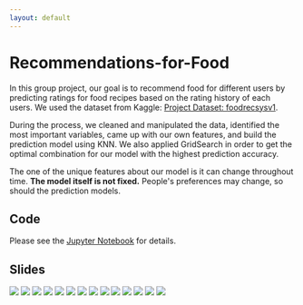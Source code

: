 ```yaml
---
layout: default
---
```

# **Recommendations-for-Food**

In this group project, our goal is to recommend food for different users by predicting ratings for food recipes based on the rating history of each users. We used the dataset from Kaggle: [Project Dataset: foodrecsysv1](https://www.kaggle.com/elisaxxygao/foodrecsysv1).

During the process, we cleaned and manipulated the data, identified the most important variables, came up with our own features, and build the prediction model using KNN. We also applied GridSearch in order to get the optimal combination for our model with the highest prediction accuracy.

The one of the unique features about our model is it can change throughout time. **The model itself is not fixed.** People's preferences may change, so should the prediction models.

## Code
Please see the [Jupyter Notebook](https://github.com/Yiting2018/Recommendations-for-Food/blob/master/documents/Recipe_rating_prediction.html) for details.

## Slides

![](https://github.com/Yiting2018/Recommendations-for-Food/blob/master/PowerPoint/1.jpg)
![](https://github.com/Yiting2018/Recommendations-for-Food/blob/master/PowerPoint/2.jpg)
![](https://github.com/Yiting2018/Recommendations-for-Food/blob/master/PowerPoint/3.jpg)
![](https://github.com/Yiting2018/Recommendations-for-Food/blob/master/PowerPoint/4.jpg)
![](https://github.com/Yiting2018/Recommendations-for-Food/blob/master/PowerPoint/5.jpg)
![](https://github.com/Yiting2018/Recommendations-for-Food/blob/master/PowerPoint/6.jpg)
![](https://github.com/Yiting2018/Recommendations-for-Food/blob/master/PowerPoint/7.jpg)
![](https://github.com/Yiting2018/Recommendations-for-Food/blob/master/PowerPoint/8.jpg)
![](https://github.com/Yiting2018/Recommendations-for-Food/blob/master/PowerPoint/9.jpg)
![](https://github.com/Yiting2018/Recommendations-for-Food/blob/master/PowerPoint/10.jpg)
![](https://github.com/Yiting2018/Recommendations-for-Food/blob/master/PowerPoint/11.jpg)
![](https://github.com/Yiting2018/Recommendations-for-Food/blob/master/PowerPoint/12.jpg)
![](https://github.com/Yiting2018/Recommendations-for-Food/blob/master/PowerPoint/13.jpg)
![](https://github.com/Yiting2018/Recommendations-for-Food/blob/master/PowerPoint/14.jpg)

